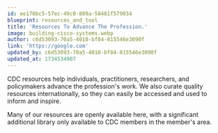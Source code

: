 ```yaml
---
id: ee170bc5-57ec-49c0-809a-58481f579034
blueprint: resources_and_tool
title: 'Resources To Advance The Profession.'
image: building-cisco-systems.webp
author: c6d53093-70a5-4010-bf84-815546e3090f
link: 'https://google.com'
updated_by: c6d53093-70a5-4010-bf84-815546e3090f
updated_at: 1734534907
---
```

CDC resources help individuals, practitioners, researchers, and policymakers advance the profession's work. We also curate quality resources internationally, so they can easily be accessed and used to inform and inspire.

Many of our resources are openly available here, with a significant additional library only available to CDC members in the member's area.